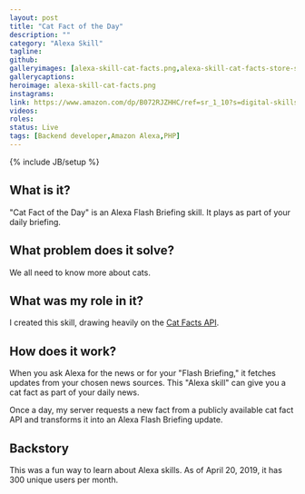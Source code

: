 ```yaml
---
layout: post
title: "Cat Fact of the Day"
description: ""
category: "Alexa Skill"
tagline: 
github: 
galleryimages: [alexa-skill-cat-facts.png,alexa-skill-cat-facts-store-screenshot.png]
gallerycaptions: 
heroimage: alexa-skill-cat-facts.png
instagrams: 
link: https://www.amazon.com/dp/B072RJZHHC/ref=sr_1_10?s=digital-skills&ie=UTF8&qid=1497975288&sr=1-10&keywords=cat+facts
videos:
roles: 
status: Live 
tags: [Backend developer,Amazon Alexa,PHP]
---
```

{% include JB/setup %}

## What is it? 

"Cat Fact of the Day" is an Alexa Flash Briefing skill. It plays as part of your daily briefing.

## What problem does it solve? 

We all need to know more about cats.

## What was my role in it? 

I created this skill, drawing heavily on the [Cat Facts API](http://catfacts-api.appspot.com).

## How does it work? 

When you ask Alexa for the news or for your "Flash Briefing," it fetches updates from your chosen news sources. This "Alexa skill" can give you a cat fact as part of your daily news.

Once a day, my server requests a new fact from a publicly available cat fact API and transforms it into an Alexa Flash Briefing update. 

## Backstory 

This was a fun way to learn about Alexa skills. As of April 20, 2019, it has 300 unique users per month.

